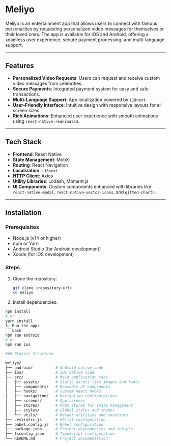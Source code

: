 # Meliyo

Meliyo is an entertainment app that allows users to connect with famous personalities by requesting personalized video messages for themselves or their loved ones. The app is available for iOS and Android, offering a seamless user experience, secure payment processing, and multi-language support.

---

## Features

- **Personalized Video Requests**: Users can request and receive custom video messages from celebrities.
- **Secure Payments**: Integrated payment system for easy and safe transactions.
- **Multi-Language Support**: App localization powered by `i18next`.
- **User-Friendly Interface**: Intuitive design with responsive layouts for all screen sizes.
- **Rich Animations**: Enhanced user experience with smooth animations using `react-native-reanimated`.

---

## Tech Stack

- **Frontend**: React Native
- **State Management**: MobX
- **Routing**: React Navigation
- **Localization**: `i18next`
- **HTTP Client**: Axios
- **Utility Libraries**: Lodash, Moment.js
- **UI Components**: Custom components enhanced with libraries like `react-native-modal`, `react-native-vector-icons`, and `gifted-charts`.

---

## Installation

### Prerequisites

- Node.js (v14 or higher)
- npm or Yarn
- Android Studio (for Android development)
- Xcode (for iOS development)

### Steps

1. Clone the repository:
   ```bash
   git clone <repository-url>
   cd meliyo
2. Install dependencies:
 ```bash
npm install
# or
yarn install
3. Run the app:
 ```bash
npm run android
# or
npm run ios

### Project Structure

meliyo/
├── android/          # Android native code
├── ios/              # iOS native code
├── src/              # Main application code
│   ├── assets/       # Static assets like images and fonts
│   ├── components/   # Reusable UI components
│   ├── hooks/        # Custom React hooks
│   ├── navigation/   # Navigation configurations
│   ├── screens/      # App screens
│   ├── stores/       # MobX stores for state management
│   ├── styles/       # Global styles and themes
│   └── utils/        # Helper utilities and constants
├── .eslintrc.js      # ESLint configuration
├── babel.config.js   # Babel configuration
├── package.json      # Project dependencies and scripts
├── tsconfig.json     # TypeScript configuration
└── README.md         # Project documentation





